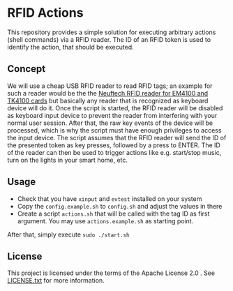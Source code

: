 # RFID Actions

This repository provides a simple solution for executing arbitrary actions (shell commands) via a RFID reader. The ID of an RFID token is used to identify the action, that should be executed.

## Concept
We will use a cheap USB RFID reader to read RFID tags; an example for such a reader would be the the [Neuftech RFID reader for EM4100 and TK4100 cards](https://www.amazon.de/dp/B018OYOR3E) but basically any reader that is recognized as keyboard device will do it. Once the script is started, the RFID reader will be disabled as keyboard input device to prevent the reader from interfering with your normal user session. After that, the raw key events of the device will be processed, which is why the script must have enough privileges to access the input device. The script assumes that the RFID reader will send the ID of the presented token as key presses, followed by a press to ENTER. The ID of the reader can then be used to trigger actions like e.g. start/stop music, turn on the lights in your smart home, etc.

## Usage

- Check that you have `xinput` and `evtest` installed on your system
- Copy the `config.example.sh` to `config.sh` and adjust the values in there
- Create a script `actions.sh` that will be called with the tag ID as first argument. You may use `actions.example.sh` as starting point.

After that, simply execute `sudo ./start.sh`

## License
This project is licensed under the terms of the Apache License 2.0 . See [LICENSE.txt](./LICENSE.txt) for more information.
